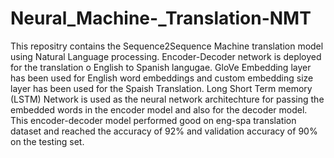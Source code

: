 # Neural_Machine-_Translation-NMT

This repositry contains the Sequence2Sequence Machine translation model using Natural Language processing. Encoder-Decoder network is deployed for the translation o English to Spanish langugae. GloVe Embedding layer has been used for English word embeddings and custom embedding size layer has been used for the Spaish Translation.
Long Short Term memory (LSTM) Network is used as the neural network architechture for passing the embedded words in the encoder model and also for the decoder model.
This encoder-decoder model performed good on eng-spa translation dataset and reached the accuracy of 92% and validation accuracy of 90% on the testing set.


